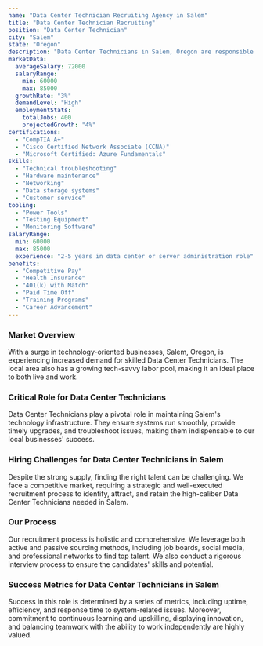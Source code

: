 ```yaml
---
name: "Data Center Technician Recruiting Agency in Salem"
title: "Data Center Technician Recruiting"
position: "Data Center Technician"
city: "Salem"
state: "Oregon"
description: "Data Center Technicians in Salem, Oregon are responsible for the installation, repair, and routine maintenance of server hardware and systems."
marketData:
  averageSalary: 72000
  salaryRange:
    min: 60000
    max: 85000
  growthRate: "3%"
  demandLevel: "High"
  employmentStats:
    totalJobs: 400
    projectedGrowth: "4%"
certifications:
  - "CompTIA A+"
  - "Cisco Certified Network Associate (CCNA)"
  - "Microsoft Certified: Azure Fundamentals"
skills:
  - "Technical troubleshooting"
  - "Hardware maintenance"
  - "Networking"
  - "Data storage systems"
  - "Customer service"
tooling:
  - "Power Tools"
  - "Testing Equipment"
  - "Monitoring Software"
salaryRange:
  min: 60000
  max: 85000
  experience: "2-5 years in data center or server administration role"
benefits:
  - "Competitive Pay"
  - "Health Insurance"
  - "401(k) with Match"
  - "Paid Time Off"
  - "Training Programs"
  - "Career Advancement"
---
```


### Market Overview
With a surge in technology-oriented businesses, Salem, Oregon, is experiencing increased demand for skilled Data Center Technicians. The local area also has a growing tech-savvy labor pool, making it an ideal place to both live and work.

### Critical Role for Data Center Technicians
Data Center Technicians play a pivotal role in maintaining Salem's technology infrastructure. They ensure systems run smoothly, provide timely upgrades, and troubleshoot issues, making them indispensable to our local businesses' success.

### Hiring Challenges for Data Center Technicians in Salem
Despite the strong supply, finding the right talent can be challenging. We face a competitive market, requiring a strategic and well-executed recruitment process to identify, attract, and retain the high-caliber Data Center Technicians needed in Salem.

### Our Process
Our recruitment process is holistic and comprehensive. We leverage both active and passive sourcing methods, including job boards, social media, and professional networks to find top talent. We also conduct a rigorous interview process to ensure the candidates' skills and potential.

### Success Metrics for Data Center Technicians in Salem
Success in this role is determined by a series of metrics, including uptime, efficiency, and response time to system-related issues. Moreover, commitment to continuous learning and upskilling, displaying innovation, and balancing teamwork with the ability to work independently are highly valued.